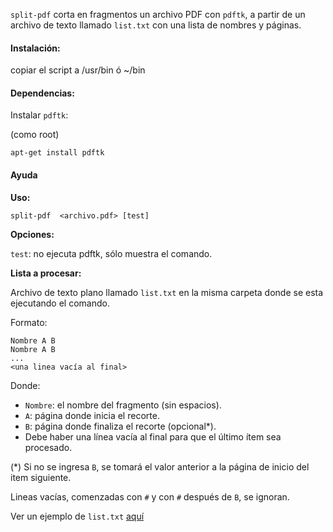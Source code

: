 `split-pdf` corta en fragmentos un archivo PDF con `pdftk`, a partir de un archivo de texto llamado `list.txt` con una lista de nombres y páginas.

#### Instalación:

copiar el script a /usr/bin ó ~/bin


#### Dependencias:

Instalar `pdftk`:

(como root)

    apt-get install pdftk

#### Ayuda

**Uso:**

    split-pdf  <archivo.pdf> [test]

**Opciones:**

`test`: no ejecuta pdftk, sólo muestra el comando.

**Lista a procesar:**

Archivo de texto plano llamado `list.txt` en la misma carpeta donde se esta ejecutando el comando.

Formato:

    Nombre A B
    Nombre A B
    ...
    <una linea vacía al final>

Donde:

 - `Nombre`: el nombre del fragmento (sin espacios).
 - `A`: página donde inicia el recorte.
 - `B`: página donde finaliza el recorte (opcional*).
 - Debe haber una línea vacía al final para que el último ítem sea procesado.

(*) Si no se ingresa `B`, se tomará el valor anterior a la página de inicio del item siguiente.

Lineas vacías, comenzadas con `#` y con `#` después de `B`,  se ignoran.

Ver un ejemplo de `list.txt` [aquí](https://github.com/d-a-l/diybookscanner-derechoaleer/blob/master/pdf-split/list_examples/list.txt)
